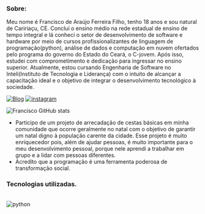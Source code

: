 ### Sobre:
 Meu nome é Francisco de Araújo Ferreira Filho, tenho 18 anos e sou natural de Caririaçu, CE. Concluí o ensino médio na rede estadual de ensino de tempo integral e lá conheci o setor de desenvolvimento de software e hardware por meio de cursos profissionalizantes de linguagem de programação(python), análise de dados e computação em nuvem ofertados pelo programa do governo do Estado do Ceará, o C-jovem. Após isso, estudei com comprometimento e dedicação para ingressar no ensino superior. Atualmente, estou cursando Engenharia de Software no Inteli(Instituto de Tecnologia e Liderança)  com o intuito de alcançar a capacitação ideal e o objetivo de integrar o desenvolvimento tecnológico à sociedade.

[![Blog](https://img.shields.io/badge/LinkedIn-0077B5?style=for-the-badge&logo=linkedin&logoColor=white)](https://www.linkedin.com/in/francisco-filho-87b243346/)
[![instagram](https://img.shields.io/badge/Instagram-E4405F?style=for-the-badge&logo=instagram&logoColor=white)](https://www.instagram.com/fr4ncisco7_/)

![Francisco GitHub stats](https://github-readme-stats.vercel.app/api?username=fr4ncisco7&show_icons=true&theme=radical)


  - Participo de um projeto de arrecadação de cestas básicas em minha comunidade que ocorre geralmente no natal com o objetivo de garantir um natal digno à população carente da cidade. Esse projeto é muito enriquecedor pois, além de ajudar pessoas, é muito importante para o meu desenvolvimento pessoal, porque nele aprendi a trabalhar em grupo e a lidar com pessoas diferentes.
- Acredito que a programação é uma ferramenta poderosa de transformação social.

### Tecnologias utilizadas.

<div style= "display: inline_block"><br/>
    <img align='center' alt="python" src="https://img.shields.io/badge/Python-14354C?style=for-the-badge&logo=python&logoColor=white" />
</div><br/>


